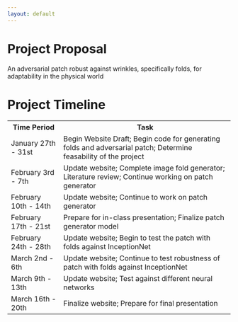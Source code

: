 ```yaml
---
layout: default
---
```


# Project Proposal

An adversarial patch robust against wrinkles, specifically folds, for adaptability in the physical world

# Project Timeline

<html><!--
<style>
    * {
      box-sizing: border-box;
    }
  #center {
    display: block;
    margin-left: auto;
    margin-right: auto;
    width: 50%;
  }
  .column {
    float: left;
    width: 50%;
    padding: 5px;
  }
  table {
    border-collapse: collapse;
    width: 50%;
  }
  td, th {
    border: 1px solid #dddddd;
    text-align: left;
    padding: 8px;
  }
  tr:nth-child(even) {
    background-color: #dddddd;
  }
  .row::after {
    content: "";
    clear: both;
    display: table;
  }
  </style> -->
  <table style="width:100%">
    <tr>
      <th>Time Period</th>
      <th>Task</th>
    </tr>
    <tr>
      <td>January 27th - 31st</td>
      <td>Begin Website Draft; Begin code for generating folds and adversarial patch; Determine feasability of the project</td>
    </tr>
    <tr>
      <td>February 3rd - 7th</td>
      <td>Update website; Complete image fold generator; Literature review; Continue working on patch generator</td>
     </tr>
    <tr>
      <td>February 10th - 14th</td>
      <td>Update website; Continue to work on patch generator</td>
    </tr>
    <tr>
      <td>February 17th - 21st</td>
      <td>Prepare for in-class presentation; Finalize patch generator model</td>
     </tr>
    <tr>
      <td>February 24th - 28th</td>
      <td>Update website; Begin to test the patch with folds against InceptionNet</td>
    </tr>
    <tr>
      <td>March 2nd - 6th</td>
      <td>Update website; Continue to test robustness of patch with folds against InceptionNet</td>
    </tr>
     <tr>
      <td>March 9th - 13th</td>
      <td>Update website; Test against different neural networks</td>
    </tr>
     <tr>
      <td>March 16th - 20th</td>
      <td>Finalize website; Prepare for final presentation</td>
    </tr>
  </table></html>
